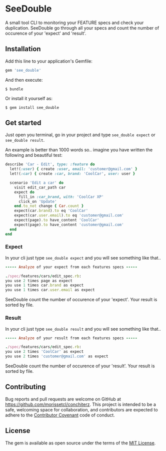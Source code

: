 # SeeDouble

A small tool CLI to monitoring your FEATURE specs and check your duplication.
SeeDouble go through all your specs and count the number of occurence of your 'expect'
 and 'result'.

## Installation

Add this line to your application's Gemfile:

```ruby
gem 'see_double'
```

And then execute:

    $ bundle

Or install it yourself as:

    $ gem install see_double

## Get started
Just open you terminal, go in your project and type
`see_double expect` or `see_double result`.

An example is better than 1000 words so.. imagine you have written the following and beautiful test:

```ruby
describe 'Car - Edit', type: :feature do
  let!(:user) { create :user, email: 'customer@gmail.com' }
  let!(:car) { create :car, brand: 'CoolCar', user: user }

  scenario 'Edit a car' do
    visit edit_car_path car
    expect do
      fill_in :car_brand, with: 'CoolCar XP'
      click_on 'Update'
    end.to_not change { Car.count }
    expect(car.brand).to eq 'CoolCar'
    expect(car.user.email).to eq 'customer@gmail.com'
    expect(page).to have_content 'CoolCar'
    expect(page).to have_content 'customer@gmail.com'
  end
end
```

### Expect

In your cli just type `see_double expect` and you will see something like that..

```ruby
----- Analyze of your expect from each features specs -----

./spec/features/cars/edit_spec.rb:
you use 2 times page as expect
you use 1 times car.brand as expect
you use 1 times car.user.email as expect
```

SeeDouble count the number of occurence of your 'expect'. Your result is sorted by file.

### Result

In your cli just type `see_double result` and you will see something like that..

```ruby
----- Analyze of your result from each features specs -----

./spec/features/cars/edit_spec.rb:
you use 2 times 'CoolCar' as expect
you use 2 times 'customer@gmail.com' as expect
```

SeeDouble count the number of occurence of your 'result'. Your result is sorted by file.

## Contributing

Bug reports and pull requests are welcome on GitHub at https://github.com/morissetcl/conchiterz. This project is intended to be a safe, welcoming space for collaboration, and contributors are expected to adhere to the [Contributor Covenant](http://contributor-covenant.org) code of conduct.


## License

The gem is available as open source under the terms of the [MIT License](http://opensource.org/licenses/MIT).

